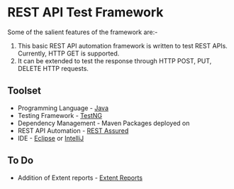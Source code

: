 # REST API Test Framework

Some of the salient features of the framework are:-

1. This basic REST API automation framework is written to test REST APIs. Currently, HTTP GET is supported.
2. It can be extended to test the response through HTTP POST, PUT, DELETE HTTP requests.

## Toolset
* Programming Language - [Java](https://www.java.com/en/)
* Testing Framework - [TestNG](http://testng.org/doc/)
* Dependency Management - Maven Packages deployed on
* REST API Automation - [REST Assured](http://rest-assured.io/)
* IDE - [Eclipse](https://eclipse.org/) or [IntelliJ](https://www.jetbrains.com/idea/)

## To Do

* Addition of Extent reports - [Extent Reports](http://extentreports.com)


